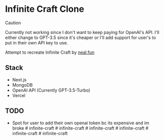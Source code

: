 # Infinite Craft Clone

> [!CAUTION]
> Currently not working since I don't want to keep paying for OpenAI's API. I'll either change to GPT-3.5 since it's cheaper or I'll add support for user's to put in their own API key to use.

Attempt to recreate Infinite Craft by [neal.fun](https://neal.fun)

## Stack

- Next.js
- MongoDB
- OpenAI API (Currently GPT-3.5-Turbo)
- Vercel

## TODO

- Spot for user to add their own openai token bc its expensive and im broke
#   i n f i n i t e - c r a f t  
 #   i n f i n i t e - c r a f t  
 #   i n f i n i t e - c r a f t  
 #   i n f i n i t e - c r a f t  
 #   i n f i n i t e - c r a f t  
 #   i n f i n i t e - c r a f t  
 
